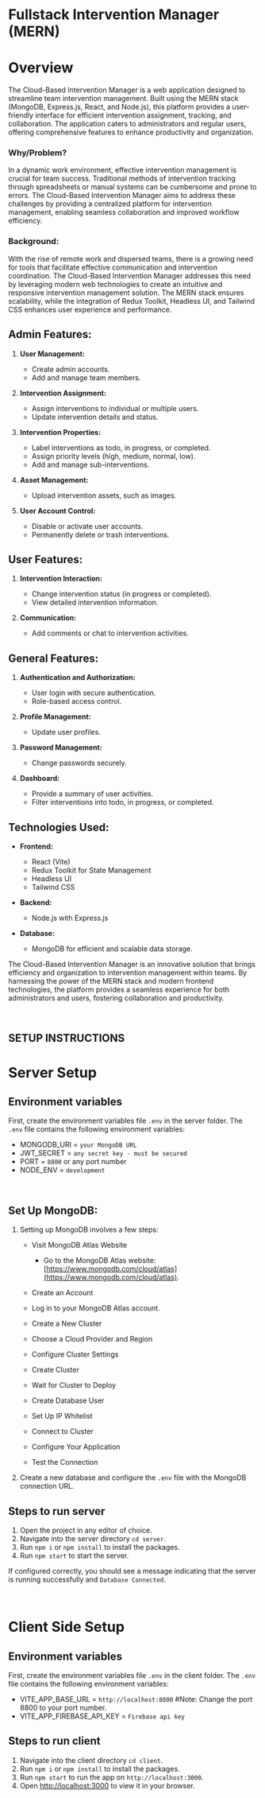 # Fullstack Intervention Manager (MERN)



# Overview
The Cloud-Based Intervention Manager is a web application designed to streamline team intervention management. Built using the MERN stack (MongoDB, Express.js, React, and Node.js), this platform provides a user-friendly interface for efficient intervention assignment, tracking, and collaboration. The application caters to administrators and regular users, offering comprehensive features to enhance productivity and organization.



### Why/Problem?
In a dynamic work environment, effective intervention management is crucial for team success. Traditional methods of intervention tracking through spreadsheets or manual systems can be cumbersome and prone to errors. The Cloud-Based Intervention Manager aims to address these challenges by providing a centralized platform for intervention management, enabling seamless collaboration and improved workflow efficiency.



### **Background**:
With the rise of remote work and dispersed teams, there is a growing need for tools that facilitate effective communication and intervention coordination. The Cloud-Based Intervention Manager addresses this need by leveraging modern web technologies to create an intuitive and responsive intervention management solution. The MERN stack ensures scalability, while the integration of Redux Toolkit, Headless UI, and Tailwind CSS enhances user experience and performance.


###
## **Admin Features:**
1. **User Management:**
    - Create admin accounts.
    - Add and manage team members.

2. **Intervention Assignment:**
    - Assign interventions to individual or multiple users.
    - Update intervention details and status.

3. **Intervention Properties:**
    - Label interventions as todo, in progress, or completed.
    - Assign priority levels (high, medium, normal, low).
    - Add and manage sub-interventions.

4. **Asset Management:**
    - Upload intervention assets, such as images.

5. **User Account Control:**
    - Disable or activate user accounts.
    - Permanently delete or trash interventions.


## **User Features:**
1. **Intervention Interaction:**
    - Change intervention status (in progress or completed).
    - View detailed intervention information.

2. **Communication:**
    - Add comments or chat to intervention activities.


## **General Features:**
1. **Authentication and Authorization:**
    - User login with secure authentication.
    - Role-based access control.

2. **Profile Management:**
    - Update user profiles.

3. **Password Management:**
    - Change passwords securely.

4. **Dashboard:**
    - Provide a summary of user activities.
    - Filter interventions into todo, in progress, or completed.




## **Technologies Used:**
- **Frontend:**
    - React (Vite)
    - Redux Toolkit for State Management
    - Headless UI
    - Tailwind CSS


- **Backend:**
    - Node.js with Express.js

- **Database:**
    - MongoDB for efficient and scalable data storage.


The Cloud-Based Intervention Manager is an innovative solution that brings efficiency and organization to intervention management within teams. By harnessing the power of the MERN stack and modern frontend technologies, the platform provides a seamless experience for both administrators and users, fostering collaboration and productivity.

&nbsp;

## SETUP INSTRUCTIONS


# Server Setup

## Environment variables
First, create the environment variables file `.env` in the server folder. The `.env` file contains the following environment variables:

- MONGODB_URI = `your MongoDB URL`
- JWT_SECRET = `any secret key - must be secured`
- PORT = `8800` or any port number
- NODE_ENV = `development`


&nbsp;

## Set Up MongoDB:

1. Setting up MongoDB involves a few steps:
    - Visit MongoDB Atlas Website
        - Go to the MongoDB Atlas website: [https://www.mongodb.com/cloud/atlas](https://www.mongodb.com/cloud/atlas).

    - Create an Account
    - Log in to your MongoDB Atlas account.
    - Create a New Cluster
    - Choose a Cloud Provider and Region
    - Configure Cluster Settings
    - Create Cluster
    - Wait for Cluster to Deploy
    - Create Database User
    - Set Up IP Whitelist
    - Connect to Cluster
    - Configure Your Application
    - Test the Connection

2. Create a new database and configure the `.env` file with the MongoDB connection URL.

## Steps to run server

1. Open the project in any editor of choice.
2. Navigate into the server directory `cd server`.
3. Run `npm i` or `npm install` to install the packages.
4. Run `npm start` to start the server.

If configured correctly, you should see a message indicating that the server is running successfully and `Database Connected`.

&nbsp;

# Client Side Setup

## Environment variables
First, create the environment variables file `.env` in the client folder. The `.env` file contains the following environment variables:

- VITE_APP_BASE_URL = `http://localhost:8800` #Note: Change the port 8800 to your port number.
- VITE_APP_FIREBASE_API_KEY = `Firebase api key`

## Steps to run client

1. Navigate into the client directory `cd client`.
2. Run `npm i` or `npm install` to install the packages.
3. Run `npm start` to run the app on `http://localhost:3000`.
4. Open [http://localhost:3000](http://localhost:3000) to view it in your browser.


